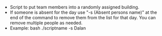 - Script to put team members into a randomly assigned building.
- If someone is absent for the day use "-s (Absent persons name)" at the end of the command to remove them from the list for that day. You can remove multiple people as needed.
- Example: bash ./scriptname -s Dalan
